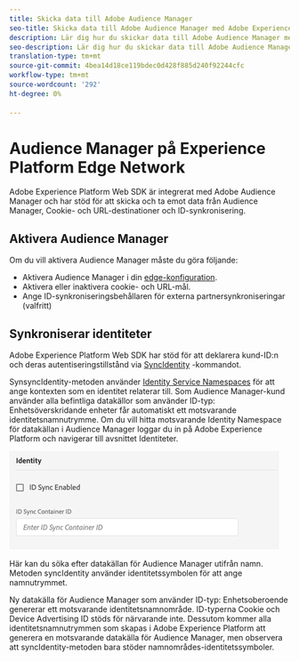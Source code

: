 ```yaml
---
title: Skicka data till Adobe Audience Manager
seo-title: Skicka data till Adobe Audience Manager med Adobe Experience Platform Web SDK
description: Lär dig hur du skickar data till Adobe Audience Manager med Experience Platform Web SDK
seo-description: Lär dig hur du skickar data till Adobe Audience Manager med Experience Platform Web SDK
translation-type: tm+mt
source-git-commit: 4bea14d18ce119bdec0d428f885d240f92244cfc
workflow-type: tm+mt
source-wordcount: '292'
ht-degree: 0%

---
```



# Audience Manager på Experience Platform Edge Network

Adobe Experience Platform Web SDK är integrerat med Adobe Audience Manager och har stöd för att skicka och ta emot data från Audience Manager, Cookie- och URL-destinationer och ID-synkronisering.

## Aktivera Audience Manager

Om du vill aktivera Audience Manager måste du göra följande:

- Aktivera Audience Manager i din [edge-konfiguration](../../fundamentals/edge-configuration.md).
- Aktivera eller inaktivera cookie- och URL-mål.
- Ange ID-synkroniseringsbehållaren för externa partnersynkroniseringar (valfritt)

## Synkroniserar identiteter

Adobe Experience Platform Web SDK har stöd för att deklarera kund-ID:n och deras autentiseringstillstånd via [SyncIdentity](../../fundamentals/identity.md) -kommandot.

SynsyncIdentity-metoden använder [Identity Service Namespaces](../../../identity/../identity-service/namespaces.md) för att ange kontexten som en identitet relaterar till. Som Audience Manager-kund använder alla befintliga datakällor som använder ID-typ: Enhetsöverskridande enheter får automatiskt ett motsvarande identitetsnamnutrymme. Om du vill hitta motsvarande Identity Namespace för datakällan i Audience Manager loggar du in på Adobe Experience Platform och navigerar till avsnittet Identiteter.

![Vy över namnutrymmesgränssnittet](../../../assets/edge_configuration_identity.png)

Här kan du söka efter datakällan för Audience Manager utifrån namn. Metoden syncIdentity använder identitetssymbolen för att ange namnutrymmet.

Ny datakälla för Audience Manager som använder ID-typ: Enhetsoberoende genererar ett motsvarande identitetsnamnområde. ID-typerna Cookie och Device Advertising ID stöds för närvarande inte. Dessutom kommer alla identitetsnamnutrymmen som skapas i Adobe Experience Platform att generera en motsvarande datakälla för Audience Manager, men observera att syncIdentity-metoden bara stöder namnområdes-identitetssymboler.

